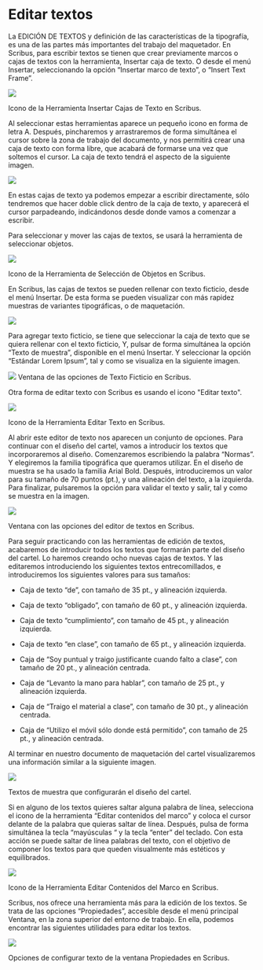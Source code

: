 
# Editar textos

La EDICIÓN DE TEXTOS y definición de las características de la tipografía, es una de las partes más importantes del trabajo del maquetador. En Scribus, para escribir textos se tienen que crear previamente marcos o cajas de textos con la herramienta, Insertar caja de texto. O desde el menú Insertar, seleccionando la opción “Insertar marco de texto”, o “Insert Text Frame”.

![](img/iconoinsertarcajasdetextos.png)

Icono de la Herramienta Insertar Cajas de Texto en Scribus.



Al seleccionar estas herramientas aparece un pequeño icono en forma de letra A. Después, pincharemos y arrastraremos de forma simultánea el cursor sobre la zona de trabajo del documento, y nos permitirá crear una caja de texto con forma libre, que acabará de formarse una vez que soltemos el cursor. La caja de texto tendrá el aspecto de la siguiente imagen.



![](img/cajadetextovacia.png)


En estas cajas de texto ya podemos empezar a escribir directamente, sólo tendremos que hacer doble click dentro de la caja de texto, y aparecerá el cursor parpadeando, indicándonos desde donde vamos a comenzar a escribir.

Para seleccionar y mover las cajas de textos, se usará la herramienta de seleccionar objetos.

![](img/iconoseleccionarobjetos.png)

Icono de la Herramienta de Selección de Objetos en Scribus.



En Scribus, las cajas de textos se pueden rellenar con texto ficticio, desde el menú Insertar. De esta forma se pueden visualizar con más rapidez muestras de variantes tipográficas, o de maquetación. 

![](img/textoficticiodemuestra.png)


Para agregar texto ficticio, se tiene que seleccionar la caja de texto que se quiera rellenar con el texto ficticio, Y, pulsar de forma simultánea la opción “Texto de muestra”, disponible en el menú Insertar. Y seleccionar la opción “Estándar Lorem Ipsum”, tal y como se visualiza en la siguiente imagen.

![](img/opcionestextoficticio.png)
Ventana de las opciones de Texto Ficticio en Scribus.



Otra forma de editar texto con Scribus es usando el icono "Editar texto". 

![](img/iconoeditartexto.png)

Icono de la Herramienta Editar Texto en Scribus.

Al abrir este editor de texto nos aparecen un conjunto de opciones. Para continuar con el diseño del cartel, vamos a introducir los textos que incorporaremos al diseño. Comenzaremos escribiendo la palabra “Normas”. Y elegiremos la familia tipográfica que queramos utilizar. En el diseño de muestra se ha usado la familia Arial Bold. Después, introduciremos un valor para su tamaño de 70 puntos (pt.), y una alineación del texto, a la izquierda. Para finalizar, pulsaremos la opción para validar el texto y salir, tal y como se muestra en la imagen.

![](img/editortexto.png)

Ventana con las opciones del editor de textos en Scribus.

Para seguir practicando con las herramientas de edición de textos, acabaremos de introducir todos los textos que formarán parte del diseño del cartel. Lo haremos creando ocho nuevas cajas de textos. Y las editaremos introduciendo los siguientes textos entrecomillados, e introduciremos los siguientes valores para sus tamaños:

- Caja de texto “de”, con tamaño de 35 pt., y alineación izquierda.

- Caja de texto “obligado”, con tamaño de 60 pt., y alineación izquierda.

- Caja de texto “cumplimiento”, con tamaño de 45 pt., y alineación izquierda.

- Caja de texto “en clase”, con tamaño de 65 pt., y alineación izquierda.

- Caja de “Soy puntual y traigo justificante cuando falto a clase”, con tamaño de 20 pt., y alineación centrada.

- Caja de “Levanto la mano para hablar”, con tamaño de 25 pt., y alineación izquierda.

- Caja de “Traigo el material a clase”, con tamaño de 30 pt., y alineación centrada.

- Caja de “Utilizo el móvil sólo donde está permitido”, con tamaño de 25 pt., y alineación centrada.



Al terminar en nuestro documento de maquetación del cartel visualizaremos una información similar a la siguiente imagen.

![](img/textoscartel.png)

Textos de muestra que configurarán el diseño del cartel.

Si en alguno de los textos quieres saltar alguna palabra de línea, selecciona el icono de la herramienta “Editar contenidos del marco” y coloca el cursor delante de la palabra que quieras saltar de línea. Después, pulsa de forma simultánea la tecla “mayúsculas “ y la tecla “enter” del teclado. Con esta acción se puede saltar de línea palabras del texto, con el objetivo de componer los textos para que queden visualmente más estéticos y equilibrados.

![](img/iconoeditarcontenidos.png)

Icono de la Herramienta Editar Contenidos del Marco en Scribus.

Scribus, nos ofrece una herramienta más para la edición de los textos. Se trata de las opciones “Propiedades”, accesible desde el menú principal Ventana, en la zona superior del entorno de trabajo. En ella, podemos encontrar las siguientes utilidades para editar los textos.

![](img/propiedadestexto.png)

Opciones de configurar texto de la ventana Propiedades en Scribus.



